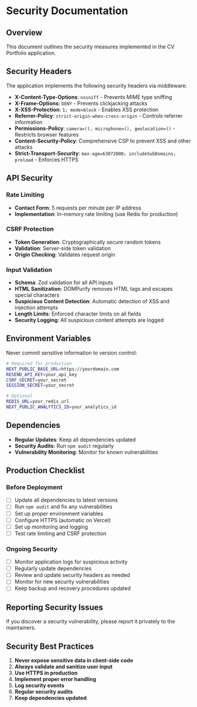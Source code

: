 # Security Documentation

## Overview
This document outlines the security measures implemented in the CV Portfolio application.

## Security Headers
The application implements the following security headers via middleware:

- **X-Content-Type-Options**: `nosniff` - Prevents MIME type sniffing
- **X-Frame-Options**: `DENY` - Prevents clickjacking attacks
- **X-XSS-Protection**: `1; mode=block` - Enables XSS protection
- **Referrer-Policy**: `strict-origin-when-cross-origin` - Controls referrer information
- **Permissions-Policy**: `camera=(), microphone=(), geolocation=()` - Restricts browser features
- **Content-Security-Policy**: Comprehensive CSP to prevent XSS and other attacks
- **Strict-Transport-Security**: `max-age=63072000; includeSubDomains; preload` - Enforces HTTPS

## API Security

### Rate Limiting
- **Contact Form**: 5 requests per minute per IP address
- **Implementation**: In-memory rate limiting (use Redis for production)

### CSRF Protection
- **Token Generation**: Cryptographically secure random tokens
- **Validation**: Server-side token validation
- **Origin Checking**: Validates request origin

### Input Validation
- **Schema**: Zod validation for all API inputs
- **HTML Sanitization**: DOMPurify removes HTML tags and escapes special characters
- **Suspicious Content Detection**: Automatic detection of XSS and injection attempts
- **Length Limits**: Enforced character limits on all fields
- **Security Logging**: All suspicious content attempts are logged

## Environment Variables
Never commit sensitive information to version control:

```bash
# Required for production
NEXT_PUBLIC_BASE_URL=https://yourdomain.com
RESEND_API_KEY=your_api_key
CSRF_SECRET=your_secret
SESSION_SECRET=your_secret

# Optional
REDIS_URL=your_redis_url
NEXT_PUBLIC_ANALYTICS_ID=your_analytics_id
```

## Dependencies
- **Regular Updates**: Keep all dependencies updated
- **Security Audits**: Run `npm audit` regularly
- **Vulnerability Monitoring**: Monitor for known vulnerabilities

## Production Checklist

### Before Deployment
- [ ] Update all dependencies to latest versions
- [ ] Run `npm audit` and fix any vulnerabilities
- [ ] Set up proper environment variables
- [ ] Configure HTTPS (automatic on Vercel)
- [ ] Set up monitoring and logging
- [ ] Test rate limiting and CSRF protection

### Ongoing Security
- [ ] Monitor application logs for suspicious activity
- [ ] Regularly update dependencies
- [ ] Review and update security headers as needed
- [ ] Monitor for new security vulnerabilities
- [ ] Keep backup and recovery procedures updated

## Reporting Security Issues
If you discover a security vulnerability, please report it privately to the maintainers.

## Security Best Practices
1. **Never expose sensitive data in client-side code**
2. **Always validate and sanitize user input**
3. **Use HTTPS in production**
4. **Implement proper error handling**
5. **Log security events**
6. **Regular security audits**
7. **Keep dependencies updated**
